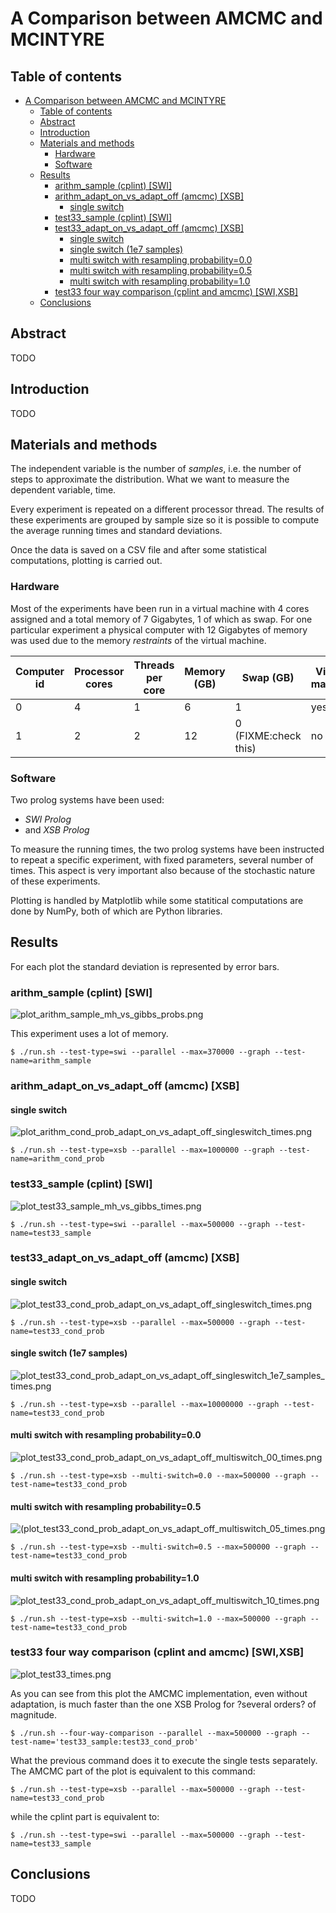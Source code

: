 # A Comparison between AMCMC and MCINTYRE

## Table of contents

[](TOC)

- [A Comparison between AMCMC and MCINTYRE](#a-comparison-between-amcmc-and-mcintyre)
  - [Table of contents](#table-of-contents)
  - [Abstract](#abstract)
  - [Introduction](#introduction)
  - [Materials and methods](#materials-and-methods)
    - [Hardware](#hardware)
    - [Software](#software)
  - [Results](#results)
    - [arithm_sample (cplint) \[SWI\]](#arithm_sample-cplint-swi)
    - [arithm_adapt_on_vs_adapt_off (amcmc) \[XSB\]](#arithm_adapt_on_vs_adapt_off-amcmc-xsb)
      - [single switch](#single-switch)
    - [test33_sample (cplint) \[SWI\]](#test33_sample-cplint-swi)
    - [test33_adapt_on_vs_adapt_off (amcmc) \[XSB\]](#test33_adapt_on_vs_adapt_off-amcmc-xsb)
      - [single switch](#single-switch-1)
      - [single switch (1e7 samples)](#single-switch-1e7-samples)
      - [multi switch with resampling probability=0.0](#multi-switch-with-resampling-probability00)
      - [multi switch with resampling probability=0.5](#multi-switch-with-resampling-probability05)
      - [multi switch with resampling probability=1.0](#multi-switch-with-resampling-probability10)
    - [test33 four way comparison (cplint and amcmc) \[SWI,XSB\]](#test33-four-way-comparison-cplint-and-amcmc-swixsb)
  - [Conclusions](#conclusions)

[](TOC)

## Abstract

TODO

## Introduction

TODO

## Materials and methods

The independent variable is the number of *samples*, i.e. the number of steps 
to approximate the distribution. What we want to measure the dependent 
variable, time.

Every experiment is repeated on a different processor thread. The results of 
these experiments are grouped by sample size so it is possible to compute the 
average running times and standard deviations.

Once the data is saved on a CSV file and after some statistical 
computations, plotting is carried out.

### Hardware

Most of the experiments have been run in a virtual machine with 4 cores 
assigned and a total memory of 7 Gigabytes, 1 of which as swap. For one 
particular experiment a physical computer with 12 Gigabytes of memory was used 
due to the memory *restraints* of the virtual machine.

| Computer id | Processor cores | Threads per core | Memory (GB) | Swap (GB) | Virtual machine |
|-------------|-----------------|------------------|-------------|-----------|-----------------|
| 0 | 4 | 1 | 6  | 1 | yes |
| 1 | 2 | 2 | 12 | 0 (FIXME:check this) | no |

### Software

Two prolog systems have been used:
- *SWI Prolog*
- and *XSB Prolog*

To measure the running times, the two prolog systems have been instructed to 
repeat a specific experiment, with fixed parameters, several number of times. 
This aspect is very important also because of the stochastic nature of these 
experiments. 

Plotting is handled by Matplotlib while some statitical computations are done 
by NumPy, both of which are Python libraries.

## Results

For each plot the standard deviation is represented by error bars.

### arithm_sample (cplint) [SWI]

![plot_arithm_sample_mh_vs_gibbs_probs.png](plot_arithm_sample_mh_vs_gibbs_times.png)

This experiment uses a lot of memory.

    $ ./run.sh --test-type=swi --parallel --max=370000 --graph --test-name=arithm_sample

### arithm_adapt_on_vs_adapt_off (amcmc) [XSB]

#### single switch

![plot_arithm_cond_prob_adapt_on_vs_adapt_off_singleswitch_times.png](plot_arithm_cond_prob_adapt_on_vs_adapt_off_singleswitch_times.png)

    $ ./run.sh --test-type=xsb --parallel --max=1000000 --graph --test-name=arithm_cond_prob

### test33_sample (cplint) [SWI]

![plot_test33_sample_mh_vs_gibbs_times.png](plot_test33_sample_mh_vs_gibbs_times.png)

    $ ./run.sh --test-type=swi --parallel --max=500000 --graph --test-name=test33_sample

### test33_adapt_on_vs_adapt_off (amcmc) [XSB]

#### single switch

![plot_test33_cond_prob_adapt_on_vs_adapt_off_singleswitch_times.png](plot_test33_cond_prob_adapt_on_vs_adapt_off_singleswitch_times.png)

    $ ./run.sh --test-type=xsb --parallel --max=500000 --graph --test-name=test33_cond_prob

#### single switch (1e7 samples)

![plot_test33_cond_prob_adapt_on_vs_adapt_off_singleswitch_1e7_samples_times.png](plot_test33_cond_prob_adapt_on_vs_adapt_off_singleswitch_1e7_samples_times.png)

    $ ./run.sh --test-type=xsb --parallel --max=10000000 --graph --test-name=test33_cond_prob

#### multi switch with resampling probability=0.0

![plot_test33_cond_prob_adapt_on_vs_adapt_off_multiswitch_00_times.png](plot_test33_cond_prob_adapt_on_vs_adapt_off_multiswitch_00_times.png)

    $ ./run.sh --test-type=xsb --multi-switch=0.0 --max=500000 --graph --test-name=test33_cond_prob

#### multi switch with resampling probability=0.5

![(plot_test33_cond_prob_adapt_on_vs_adapt_off_multiswitch_05_times.png](plot_test33_cond_prob_adapt_on_vs_adapt_off_multiswitch_05_times.png)

    $ ./run.sh --test-type=xsb --multi-switch=0.5 --max=500000 --graph --test-name=test33_cond_prob

#### multi switch with resampling probability=1.0

![plot_test33_cond_prob_adapt_on_vs_adapt_off_multiswitch_10_times.png](plot_test33_cond_prob_adapt_on_vs_adapt_off_multiswitch_10_times.png)

    $ ./run.sh --test-type=xsb --multi-switch=1.0 --max=500000 --graph --test-name=test33_cond_prob

### test33 four way comparison (cplint and amcmc) [SWI,XSB]

![plot_test33_times.png](plot_test33_times.png)

As you can see from this plot the AMCMC implementation, even without 
adaptation, is much faster than the one XSB Prolog for ?several orders? of 
magnitude.

    $ ./run.sh --four-way-comparison --parallel --max=500000 --graph --test-name='test33_sample:test33_cond_prob'

What the previous command does it to execute the single tests separately.
The AMCMC part of the plot is equivalent to this command:

    $ ./run.sh --test-type=xsb --parallel --max=500000 --graph --test-name=test33_cond_prob

while the cplint part is equivalent to:

    $ ./run.sh --test-type=swi --parallel --max=500000 --graph --test-name=test33_sample

## Conclusions

TODO
